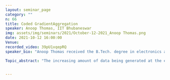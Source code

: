 ```yaml
---
layout: seminar_page
category: ""
n: 66
title: Coded GradientAggregation
speaker: Anoop Thomas, IIT Bhubaneswar
img: assets/img/seminars/2021/October-12-2021_Anoop Thomas.png
date: 2021-10-12 16:00:00 
Venue: 
recorded_video: 39pU1xqepRQ
speaker_bio: "Anoop Thomas received the B.Tech. degree in electronics andtelecommunication engineering from the College of Engineering, KeralaUniversity, Trivandrum, in 2008, the M.E. degree from the Department ofElectrical Communication Engineering, Indian Institute of Science, Bangalore, in2013, and the Ph.D. degree from the Department of Electrical CommunicationEngineering, Indian Institute of Science, in 2018. He is currently an AssistantProfessor with the School of Electrical Sciences, IIT Bhubaneswar. His primaryresearch interests include network coding, index coding, coded caching, andgradient coding."

Topic_abstract: "The increasing amount of data being generated at the edge nodes and the need forprivacy necessitates learning at the edge, wherein computations are performedat edge devices and are communicated to a central node for updating the model.Typically, the edge nodes have power constraints and may be available onlyintermittently. Often, there are helper nodes present in the network which aidthe edge nodes to communicate with the server. We consider this hierarchical networkmodel in which the edge nodes communicate the local gradient to the helpernodes which relay these messages to the central node after possibleaggregation. There are two phases of communication, one between the edge nodesand the helper nodes and the second between the helper nodes and the centralnode. It is observed that codes like repetition codes, maximum distance-separable(MDS) codes and pyramid codes can be used to control the communication costs atthe edge nodes and the helper nodes. In this talk, we explore these schemes indetail and discuss some open challenges."


---
```


